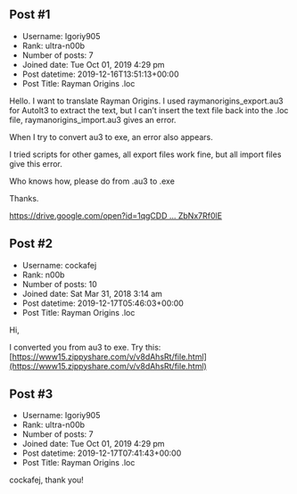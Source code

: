 ## Post #1
- Username: Igoriy905
- Rank: ultra-n00b
- Number of posts: 7
- Joined date: Tue Oct 01, 2019 4:29 pm
- Post datetime: 2019-12-16T13:51:13+00:00
- Post Title: Rayman Origins .loc

Hello. I want to translate Rayman Origins. I used raymanorigins_export.au3 for AutoIt3 to extract the text, but I can’t insert the text file back into the .loc file, raymanorigins_import.au3 gives an error.

When I try to convert au3 to exe, an error also appears.

I tried scripts for other games, all export files work fine, but all import files give this error.

[](https://fastpic.ru/view/111/2019/1216/7797d6964a82c10973872eed107720e2.png.html)

Who knows how, please do from .au3 to .exe

Thanks.

[https://drive.google.com/open?id=1qgCDD ... ZbNx7Rf0lE](https://drive.google.com/open?id=1qgCDD7kWMXRxJpr0r8ZfrTZbNx7Rf0lE)
## Post #2
- Username: cockafej
- Rank: n00b
- Number of posts: 10
- Joined date: Sat Mar 31, 2018 3:14 am
- Post datetime: 2019-12-17T05:46:03+00:00
- Post Title: Rayman Origins .loc

Hi,

I converted you from au3 to exe.
Try this:
[https://www15.zippyshare.com/v/v8dAhsRt/file.html](https://www15.zippyshare.com/v/v8dAhsRt/file.html)
## Post #3
- Username: Igoriy905
- Rank: ultra-n00b
- Number of posts: 7
- Joined date: Tue Oct 01, 2019 4:29 pm
- Post datetime: 2019-12-17T07:41:43+00:00
- Post Title: Rayman Origins .loc

cockafej, thank you!
